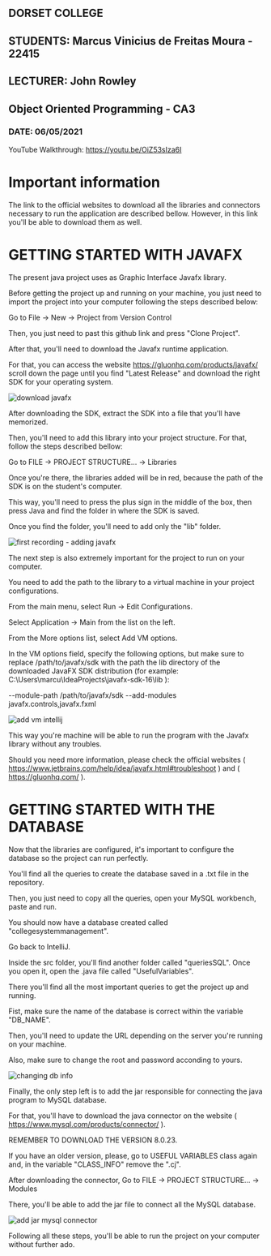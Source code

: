 ## DORSET COLLEGE
## STUDENTS: Marcus Vinicius de Freitas Moura - 22415
## LECTURER: John Rowley
## Object Oriented Programming - CA3
### DATE: 06/05/2021

YouTube Walkthrough: https://youtu.be/OiZ53sIza6I


# Important information

The link to the official websites to download all the libraries and connectors necessary to run the application are described bellow. However, in this link you'll be able to download them as well. 




# GETTING STARTED WITH JAVAFX

The present java project uses as Graphic Interface Javafx library.

Before getting the project up and running on your machine, you just need to import the project into your computer following the steps described below:

Go to File -> New -> Project from Version Control 

Then, you just need to past this github link and press "Clone Project".

After that, you'll need to download the Javafx runtime application. 

For that, you can access the website https://gluonhq.com/products/javafx/ scroll down the page until you find "Latest Release" and download the right SDK for your operating system.

![download javafx](https://user-images.githubusercontent.com/63955638/117353114-a1aa5c00-aea7-11eb-922e-0b20e2dc9e34.jpg)

After downloading the SDK, extract the SDK into a file that you'll have memorized.

Then, you'll need to add this library into your project structure. For that, follow the steps described bellow:

Go to FILE -> PROJECT STRUCTURE... -> Libraries

Once you're there, the libraries added will be in red, because the path of the SDK is on the student's computer.

This way, you'll need to press the plus sign in the middle of the box, then press Java and find the folder in where the SDK is saved.

Once you find the folder, you'll need to add only the "lib" folder.


![first recording - adding javafx](https://user-images.githubusercontent.com/63955638/117355197-29916580-aeaa-11eb-8504-8b7d54aa873f.gif)


The next step is also extremely important for the project to run on your computer.

You need to add the path to the library to a virtual machine in your project configurations.

From the main menu, select Run -> Edit Configurations.

Select Application -> Main from the list on the left.

From the More options list, select Add VM options.


In the VM options field, specify the following options, but make sure to replace /path/to/javafx/sdk with the path the lib directory of the downloaded JavaFX SDK distribution 
(for example: C:\Users\marcu\IdeaProjects\javafx-sdk-16\lib ):

--module-path /path/to/javafx/sdk --add-modules javafx.controls,javafx.fxml


![add vm intellij](https://user-images.githubusercontent.com/63955638/117359957-12ee0d00-aeb0-11eb-8ab7-06342edcadfa.gif)



This way you're machine will be able to run the program with the Javafx library without any troubles.

Should you need more information, please check the official websites ( https://www.jetbrains.com/help/idea/javafx.html#troubleshoot ) and ( https://gluonhq.com/ ).




# GETTING STARTED WITH THE DATABASE

Now that the libraries are configured, it's important to configure the database so the project can run perfectly.

You'll find all the queries to create the database saved in a .txt file in the repository.

Then, you just need to copy all the queries, open your MySQL workbench, paste and run.

You should now have a database created called "collegesystemmanagement".

Go back to IntelliJ.

Inside the src folder, you'll find another folder called "queriesSQL". Once you open it, open the .java file called "UsefulVariables".

There you'll find all the most important queries to get the project up and running.

Fist, make sure the name of the database is correct within the variable "DB_NAME".

Then, you'll need to update the URL depending on the server you're running on your machine.

Also, make sure to change the root and password acconding to yours.

![changing db info](https://user-images.githubusercontent.com/63955638/117357687-28ae0300-aead-11eb-8c39-1e9afd79fd47.gif)

Finally, the only step left is to add the jar responsible for connecting the java program to MySQL database.

For that, you'll have to download the java connector on the website ( https://www.mysql.com/products/connector/ ).

REMEMBER TO DOWNLOAD THE VERSION 8.0.23.

If you have an older version, please, go to USEFUL VARIABLES class again and, in the variable "CLASS_INFO" remove the ".cj".

After downloading the connector, Go to FILE -> PROJECT STRUCTURE... -> Modules

There, you'll be able to add the jar file to connect all the MySQL database.

![add jar mysql connector](https://user-images.githubusercontent.com/63955638/117359798-d1f5f880-aeaf-11eb-87bd-a316346f9be4.gif)

Following all these steps, you'll be able to run the project on your computer without further ado.










